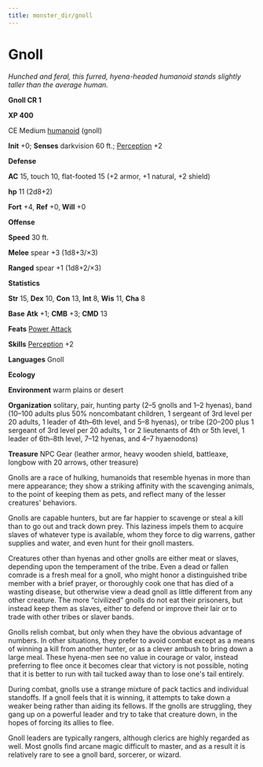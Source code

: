 ```yaml
---
title: monster_dir/gnoll
---
```

# Gnoll

_Hunched and feral, this furred, hyena-headed humanoid stands slightly taller than the average human._

**Gnoll CR 1**

**XP 400**

CE Medium [humanoid](creatureTypes#_humanoid) (gnoll)

**Init** +0; **Senses** darkvision 60 ft.; [Perception](../skill_dir/perception#_perception) +2

**Defense**

**AC** 15, touch 10, flat-footed 15 (+2 armor, +1 natural, +2 shield)

**hp** 11 (2d8+2)

**Fort** +4, **Ref** +0, **Will** +0

**Offense**

**Speed** 30 ft.

**Melee** spear +3 (1d8+3/×3)

**Ranged** spear +1 (1d8+2/×3)

**Statistics**

**Str** 15, **Dex** 10, **Con** 13, **Int** 8, **Wis** 11, **Cha** 8

**Base**  **Atk** +1; **CMB** +3; **CMD** 13

**Feats** [Power Attack](../feats#_power-attack)

**Skills** [Perception](../skill_dir/perception#_perception) +2

**Languages** Gnoll

**Ecology**

**Environment** warm plains or desert

**Organization** solitary, pair, hunting party (2–5 gnolls and 1–2 hyenas), band (10–100 adults plus 50% noncombatant children, 1 sergeant of 3rd level per 20 adults, 1 leader of 4th–6th level, and 5–8 hyenas), or tribe (20–200 plus 1 sergeant of 3rd level per 20 adults, 1 or 2 lieutenants of 4th or 5th level, 1 leader of 6th–8th level, 7–12 hyenas, and 4–7 hyaenodons)

**Treasure** NPC Gear (leather armor, heavy wooden shield, battleaxe, longbow with 20 arrows, other treasure)

Gnolls are a race of hulking, humanoids that resemble hyenas in more than mere appearance; they show a striking affinity with the scavenging animals, to the point of keeping them as pets, and reflect many of the lesser creatures' behaviors.

Gnolls are capable hunters, but are far happier to scavenge or steal a kill than to go out and track down prey. This laziness impels them to acquire slaves of whatever type is available, whom they force to dig warrens, gather supplies and water, and even hunt for their gnoll masters.

Creatures other than hyenas and other gnolls are either meat or slaves, depending upon the temperament of the tribe. Even a dead or fallen comrade is a fresh meal for a gnoll, who might honor a distinguished tribe member with a brief prayer, or thoroughly cook one that has died of a wasting disease, but otherwise view a dead gnoll as little different from any other creature. The more “civilized” gnolls do not eat their prisoners, but instead keep them as slaves, either to defend or improve their lair or to trade with other tribes or slaver bands.

Gnolls relish combat, but only when they have the obvious advantage of numbers. In other situations, they prefer to avoid combat except as a means of winning a kill from another hunter, or as a clever ambush to bring down a large meal. These hyena-men see no value in courage or valor, instead preferring to flee once it becomes clear that victory is not possible, noting that it is better to run with tail tucked away than to lose one's tail entirely.

During combat, gnolls use a strange mixture of pack tactics and individual standoffs. If a gnoll feels that it is winning, it attempts to take down a weaker being rather than aiding its fellows. If the gnolls are struggling, they gang up on a powerful leader and try to take that creature down, in the hopes of forcing its allies to flee.

Gnoll leaders are typically rangers, although clerics are highly regarded as well. Most gnolls find arcane magic difficult to master, and as a result it is relatively rare to see a gnoll bard, sorcerer, or wizard.

